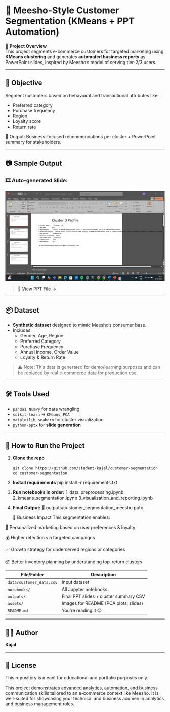 # 🧺 Meesho-Style Customer Segmentation (KMeans + PPT Automation)

📌 **Project Overview**  
This project segments e-commerce customers for targeted marketing using **KMeans clustering** and generates **automated business reports** as PowerPoint slides, inspired by Meesho’s model of serving tier-2/3 users.

---

## 🎯 Objective

Segment customers based on behavioral and transactional attributes like:
- Preferred category
- Purchase frequency
- Region
- Loyalty score
- Return rate

🎯 Output: Business-focused recommendations per cluster + PowerPoint summary for stakeholders.

---

## 📷 Sample Output

### 🎞️ Auto-generated Slide:

![PCA Cluster Plot](https://github.com/student-kajal/customer-segmentation/blob/main/image.png)

> 📂 [View PPT File →](https://github.com/student-kajal/customer-segmentation/blob/main/customer_segmentation_meesho.pptx)

---

## 📦 Dataset

- **Synthetic dataset** designed to mimic Meesho’s consumer base.
- Includes:
  - Gender, Age, Region
  - Preferred Category
  - Purchase Frequency
  - Annual Income, Order Value
  - Loyalty & Return Rate

> ⚠️ Note: This data is generated for demo/learning purposes and can be replaced by real e-commerce data for production use.

---

## 🛠️ Tools Used

- `pandas`, `NumPy` for data wrangling
- `scikit-learn` → `KMeans`, `PCA`
- `matplotlib`, `seaborn` for cluster visualization
- `python-pptx` for **slide generation**

---

## 🚀 How to Run the Project

1. **Clone the repo**
   ```
   git clone https://github.com/student-kajal/customer-segmentation
   cd customer-segmentation
2. **Install requirements**
    pip install -r requirements.txt
3. **Run notebooks in order:**
   1_data_preprocessing.ipynb
   2_kmeans_segmentation.ipynb
   3_visualization_and_reporting.ipynb
4. **Final Output:**
   📁 outputs/customer_segmentation_meesho.pptx

   💼 Business Impact
   This segmentation enables:

🎯 Personalized marketing based on user preferences & loyalty

💰 Higher retention via targeted campaigns

📈 Growth strategy for underserved regions or categories

📦 Better inventory planning by understanding top-return clusters

| File/Folder              | Description                            |
| ------------------------ | -------------------------------------- |
| `data/customer_data.csv` | Input dataset                          |
| `notebooks/`             | All Jupyter notebooks                  |
| `outputs/`               | Final PPT slides + cluster summary CSV |
| `assets/`                | Images for README (PCA plots, slides)  |
| `README.md`              | You're reading it 😉                   |
---

## 👩‍💻 Author

**Kajal**

---

## 📜 License

This repository is meant for educational and portfolio purposes only.

This project demonstrates advanced analytics, automation, and business communication skills tailored to an e-commerce context like Meesho. It is well-suited for showcasing your technical and business acumen in analytics and business management roles.
